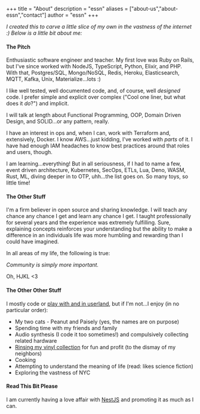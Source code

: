 +++
title = "About"
description = "essn"
aliases = ["about-us","about-essn","contact"]
author = "essn"
+++

*I created this to carve a little slice of my own in the vastness of the internet :) Below is a little bit about me:*

#### The Pitch

Enthusiastic software engineer and teacher. My first love was Ruby on Rails, but I've since worked with NodeJS, TypeScript, Python, Elixir, and PHP. With that, Postgres/SQL, Mongo/NoSQL, Redis, Heroku, Elasticsearch, MQTT, Kafka, Unix, Materialize...lots :) 

I like well tested, well documented code, and, of course, well _designed_ code. I prefer simple and explicit over complex ("Cool one liner, but what does it _do_?") and implicit.

I will talk at length about Functional Programming, OOP, Domain Driven Design, and SOLID...or any pattern, really.

I have an interest in ops and, when I can, work with Terraform and, extensively, Docker. I know AWS...just kidding, I've worked with _parts_ of it. I have had enough IAM headaches to know best practices around that roles and users, though.

I am learning...everything! But in all seriousness, if I had to name a few, event driven architecture, Kubernetes, SecOps, ETLs, Lua, Deno, WASM, Rust, ML, diving deeper in to OTP, uhh...the list goes on. So many toys, so little time!

#### The Other Stuff


I'm a firm believer in open source and sharing knowledge. I will teach any chance any chance I get and learn any chance I get. I taught professionally for several years and the experience was extremely fulfilling. Sure, explaining concepts reinforces your understanding but the ability to make a difference in an individuals life was more humbling and rewarding than I could have imagined.

In all areas of my life, the following is true:

*Community is simply more important.*

Oh, HJKL <3

#### The Other Other Stuff

I mostly code or [play with and in userland](https://github.com/essn/dotfiles), but if I'm not...I enjoy (in no particular order):

- My two cats - Peanut and Paisely (yes, the names are on purpose)
- Spending time with my friends and family
- Audio synthesis (I code it too sometimes!) and compulsively collecting related hardware
- [Rinsing my vinyl collection](https://www.discogs.com/user/essn/collection) for fun and profit (to the dismay of my neighbors)
- Cooking
- Attempting to understand the meaning of life (read: likes science fiction)
- Exploring the vastness of NYC

#### Read This Bit Please

I am currently having a love affair with [NestJS](https://nestjs.com/) and promoting it as much as I can.
